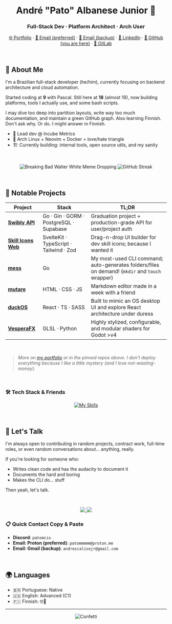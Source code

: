 <h1 align="center">André "Pato" Albanese Junior 🦆</h1>
<h3 align="center">Full-Stack Dev · Platform Architect · Arch User</h3>

<p align="center">
	<a href="https://www.devkcud.com">🌐 Portfolio</a> ·
	<a href="mailto:patommmmm@proton.me">📧 Email (preferred)</a> · 
	<a href="mailto:andrescalisejr@gmail.com">📧 Email (backup)</a> · 
	<a href="https://www.linkedin.com/in/andre-albanese-junior">🔗 LinkedIn</a> · 
	<a href="https://github.com/devkcud">🐙 GitHub (you are here)</a> · 
	<a href="https://gitlab.com/patomcio">🦊 GitLab</a>
</p>

<p>‎ </p>

## 🧠 About Me

I'm a Brazilian full-stack developer (he/him), currently focusing on backend architecture and cloud automation.

Started coding at **9** with Pascal. Still here at **18** (almost 19), now building platforms, tools I actually use, and some bash scripts.

I may dive too deep into partition layouts, write way too much documentation, and maintain a green GitHub graph. Also learning Finnish. Don't ask why. Or do. I might answer in Finnish.

- 🔧 Lead dev @ Incube Metrics
- 🐧 Arch Linux + Neovim + Docker = love/hate triangle
- 🏗️ Currently building: internal tools, open source utils, and my sanity

<p>‎ </p>

<p float="right" align="center">
	<img src="https://i.imgur.com/1gSB77J.gif" alt="Breaking Bad Walter White Meme Dropping" />
	<img src="https://streak-stats.demolab.com?user=devkcud&theme=transparent&hide_border=true&hide_total_contributions=true" alt="GitHub Streak" />
</p>


<p>‎ </p>

## 📌 Notable Projects

| Project | Stack | TL;DR |
|--------|--------|--------|
| [**Swibly API**](https://github.com/swibly/swibly-api) | Go · Gin · GORM · PostgreSQL · Supabase | Graduation project + production-grade API for user/project auth |
| [**Skill Icons Web**](https://github.com/devkcud/skill-icons-web) | SvelteKit · TypeScript · Tailwind · Zod | Drag-n-drop UI builder for dev skill icons; because I wanted it |
| [**mess**](https://github.com/devkcud/mess) | Go | My most-used CLI command; auto-generates folders/files on demand! (`mkdir` and `touch` wrapper) |
| [**mutare**](https://github.com/devkcud/mutare) | HTML · CSS · JS | Markdown editor made in a week with a friend |
| [**duckOS**](https://github.com/devkcud/duckos) | React · TS · SASS | Built to mimic an OS desktop UI and explore React architecture under duress |
| [**VesperaFX**](https://github.com/devkcud/VesperaFX) | GLSL · Python | Highly stylized, configurable, and modular shaders for Godot >v4 |

<p>‎ </p>

> _More on [my portfolio](https://www.devkcud.com) or in the pinned repos above. I don't deploy everything because I like a little mystery (and I love not-wasting-money)._

<p>‎ </p>

### 🛠️ Tech Stack & Friends

<div align="center">
	<a href="https://skillicons.dev">
		<img src="https://skillicons.dev/icons?i=typescript,golang,rust,astro,svelte,nextjs,tailwindcss,cs,cpp,python,firebase,supabase,postgresql,mongodb,mysql,linux,neovim,docker,unity,gamemakerstudio&theme=dark&perline=10" alt="My Skills" />
	</a>
</div>

<p>‎ </p>

## 🤝 Let's Talk

I'm always open to contributing in random projects, contract work, full-time roles, or even random conversations about... anything, really.

If you're looking for someone who:
- Writes clean code and has the audacity to document it
- Documents the hard and boring
- Makes the CLI do... stuff

Then yeah, let's talk.

<p>‎ </p>

<p align="center">
	<a href="mailto:patommmmm@proton.me">
		<img src="https://img.shields.io/badge/-ProtonMail-%236d4aff?style=for-the-badge&logo=protonmail&logoColor=white">
	</a>
	<a href="mailto:andrescalisejr@gmail.com">
		<img src="https://img.shields.io/badge/-Gmail-%23cd3c2f?style=for-the-badge&logo=gmail&logoColor=white">
	</a>
</p>

### 📋 Quick Contact Copy & Paste

- **Discord**: `patomcio`
- **Email: Proton (preferred)**: `patommmmm@proton.me`
- **Email: Gmail (backup)**: `andrescalisejr@gmail.com`

<p>‎ </p>

## 🌍 Languages

- 🇧🇷 Portuguese: Native
- 🇺🇸 English: Advanced (C1)
- 🇫🇮 Finnish: 🤓🤫

---

<div align="center">
	<img src="https://i.imgur.com/7NbLOSy.gif" alt="Confetti" />
</div>
